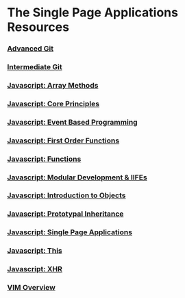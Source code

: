 # The Single Page Applications Resources

### [Advanced Git](SP_JS_GIT_ADVANCED.md)

### [Intermediate Git](SP_JS_GIT_INTERMEDIATE.md)

### [Javascript: Array Methods](SP_JS_ARRAY_METHODS.md)

### [Javascript: Core Principles](SP_JS_CORE_PRINCIPLES.md)

### [Javascript: Event Based Programming](SP_JS_EVENT_BASED_PROGRAMMING.md)

### [Javascript: First Order Functions](SP_JS_FIRST_ORDER_FUNCTIONS.md)

### [Javascript: Functions](SP_JS_FUNCTIONS.md)

### [Javascript: Modular Development & IIFEs](SP_JS_MODULAR_DEVELOPMENT_IIFE.md)

### [Javascript: Introduction to Objects](SP_JS_OBJECTS_INTRODUCTION.md)

### [Javascript: Prototypal Inheritance](SP_JS_PROTOTYPAL_INHERITANCE.md)

### [Javascript: Single Page Applications](SP_JS_SINGLE_PAGE_APPLICATIONS.md)

### [Javascript: This](SP_JS_THIS.md)

### [Javascript: XHR](SP_JS_XHR.md)

### [VIM Overview](SP_VIM_OVERVIEW.md)